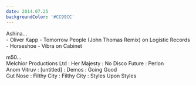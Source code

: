 ```yaml
---
date: 2014.07.25
backgroundColor: '#CC99CC'
---
```


Ashina...  
\- Oliver Kapp - Tomorrow People (John Thomas Remix) on Logistic Records  
\- Horseshoe - Vibra on Cabinet  

m50...  
Melchior Productions Ltd : Her Majesty : No Disco Future : Perlon  
Anom Vitruv : \[untitled\] : Demos : Going Good  
Gut Nose : Filthy City : Filthy City : Styles Upon Styles